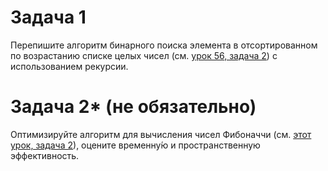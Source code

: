 # Задача 1

Перепишите алгоритм бинарного поиска элемента в отсортированном по возрастанию списке целых чисел (см. [урок 56, задача 2](https://github.com/ait-tr/cohort24/blob/dfc4151379d3dc4c1edf71565a29fee14d3f7bd9/basic_programming/lesson_56/code/binary_search/src/Task2IndexOf.java)) с использованием рекурсии.

# Задача 2* (не обязательно)

Оптимизируйте алгоритм для вычисления чисел Фибоначчи (см. [этот урок, задача 2](https://github.com/ait-tr/cohort24/blob/bcd76f9c63438c55ce4b1aea2ec1fba56bfdcdb9/basic_programming/lesson_58/code/recursion/src/Task2Fibonacci.java)), оцените временну́ю и пространственную эффективность.
